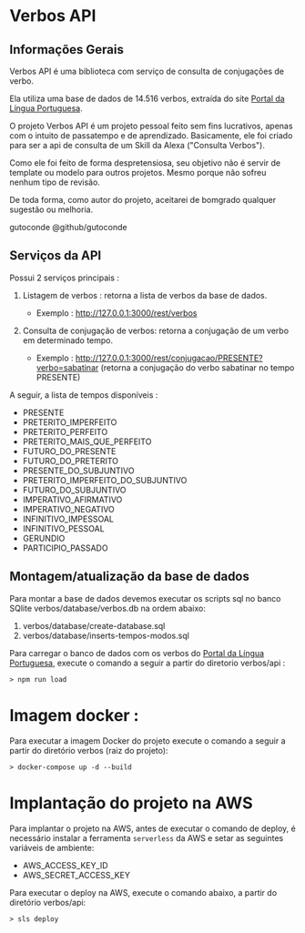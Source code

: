 # Verbos API

## Informações Gerais

Verbos API é uma biblioteca com serviço de consulta de conjugações de verbo.

Ela utiliza uma base de dados de 14.516 verbos, extraída do site [Portal da Língua Portuguesa](http://www.portaldalinguaportuguesa.org/).

O projeto Verbos API é um projeto pessoal feito sem fins lucrativos, apenas com o intuito de passatempo e de aprendizado. Basicamente, ele foi criado para ser a api de consulta de um Skill da Alexa ("Consulta Verbos").

Como ele foi feito de forma despretensiosa, seu objetivo não é servir de template ou modelo para outros projetos. Mesmo porque não sofreu nenhum tipo de revisão. 

De toda forma, como autor do projeto, aceitarei de bomgrado qualquer sugestão ou melhoria.

gutoconde
@github/gutoconde

## Serviços da API

Possui 2 serviços principais :

1. Listagem de verbos : retorna a lista de verbos da base de dados.
    - Exemplo : http://127.0.0.1:3000/rest/verbos

2. Consulta de conjugação de verbos: retorna a conjugação de um verbo em determinado tempo.
    - Exemplo : http://127.0.0.1:3000/rest/conjugacao/PRESENTE?verbo=sabatinar (retorna a conjugação do verbo sabatinar no tempo PRESENTE)

A seguir, a lista de tempos disponíveis :

- PRESENTE
- PRETERITO_IMPERFEITO
- PRETERITO_PERFEITO
- PRETERITO_MAIS_QUE_PERFEITO
- FUTURO_DO_PRESENTE
- FUTURO_DO_PRETERITO
- PRESENTE_DO_SUBJUNTIVO
- PRETERITO_IMPERFEITO_DO_SUBJUNTIVO
- FUTURO_DO_SUBJUNTIVO
- IMPERATIVO_AFIRMATIVO
- IMPERATIVO_NEGATIVO
- INFINITIVO_IMPESSOAL
- INFINITIVO_PESSOAL
- GERUNDIO
- PARTICIPIO_PASSADO

## Montagem/atualização da base de dados

Para montar a base de dados devemos executar os scripts sql no banco SQlite verbos/database/verbos.db na ordem abaixo:

1. verbos/database/create-database.sql
2. verbos/database/inserts-tempos-modos.sql

Para carregar o banco de dados com os verbos do [Portal da Língua Portuguesa](http://www.portaldalinguaportuguesa.org/), execute o comando a seguir a partir do diretorio verbos/api :

```
> npm run load
```

# Imagem docker :

Para executar a imagem Docker do projeto execute o comando a seguir a partir do diretório verbos (raiz do projeto):

```
> docker-compose up -d --build
```

# Implantação do projeto na AWS

Para implantar o projeto na AWS, antes de executar o comando de deploy, é necessário instalar a ferramenta `serverless` da AWS e setar as seguintes variáveis de ambiente:

- AWS_ACCESS_KEY_ID
- AWS_SECRET_ACCESS_KEY

Para executar o deploy na AWS, execute o comando abaixo, a partir do diretório verbos/api:

```
> sls deploy
```

